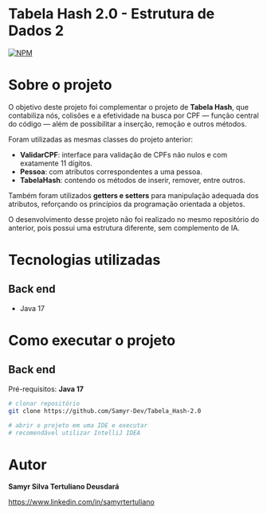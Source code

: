# Tabela Hash 2.0 - Estrutura de Dados 2
[![NPM](https://img.shields.io/npm/l/react)](https://github.com/Samyr-Dev/Tabela_Hash-2.0/blob/main/LICENSE) 

# Sobre o projeto

O objetivo deste projeto foi complementar o projeto de **Tabela Hash**, que contabiliza nós, colisões e a efetividade na busca por CPF — função central do código — além de possibilitar a inserção, remoção e outros métodos.  

Foram utilizadas as mesmas classes do projeto anterior:  
- **ValidarCPF**: interface para validação de CPFs não nulos e com exatamente 11 dígitos.  
- **Pessoa**: com atributos correspondentes a uma pessoa.  
- **TabelaHash**: contendo os métodos de inserir, remover, entre outros.  

Também foram utilizados **getters e setters** para manipulação adequada dos atributos, reforçando os princípios da programação orientada a objetos.  

O desenvolvimento desse projeto não foi realizado no mesmo repositório do anterior, pois possui uma estrutura diferente, sem complemento de IA.  

# Tecnologias utilizadas
## Back end
- Java 17

# Como executar o projeto

## Back end
Pré-requisitos: **Java 17**

~~~bash
# clonar repositório
git clone https://github.com/Samyr-Dev/Tabela_Hash-2.0

# abrir o projeto em uma IDE e executar
# recomendável utilizar IntelliJ IDEA
~~~

# Autor

**Samyr Silva Tertuliano Deusdará**

https://www.linkedin.com/in/samyrtertuliano
